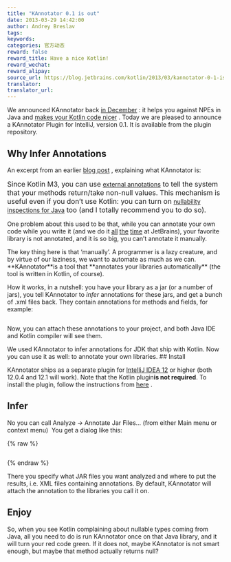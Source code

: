 ```yaml
---
title: "KAnnotator 0.1 is out"
date: 2013-03-29 14:42:00
author: Andrey Breslav
tags:
keywords:
categories: 官方动态
reward: false
reward_title: Have a nice Kotlin!
reward_wechat:
reward_alipay:
source_url: https://blog.jetbrains.com/kotlin/2013/03/kannotator-0-1-is-out/
translator:
translator_url:
---
```


We announced KAnnotator back [in December](http://blog.jetbrains.com/kotlin/2012/12/kotlin-m4-is-out/) : it helps you against NPEs in Java and [makes your Kotlin code nicer](http://blog.jetbrains.com/kotlin/using-external-annotations/) . Today we are pleased to announce a KAnnotator Plugin for IntelliJ, version 0.1. It is available from the plugin repository.<span id="more-1005"></span>
## Why Infer Annotations

An excerpt from an earlier [blog post](http://blog.jetbrains.com/kotlin/2012/12/kotlin-m4-is-out/) , explaining what KAnnotator is:
<p><span style="font-size: 16px">Since Kotlin M3</span><span style="font-size: 16px">, you can use </span><a href="http://blog.jetbrains.com/kotlin/using-external-annotations/">external annotations</a><span style="font-size: 16px"> to tell the system that your methods return/take non-null values. This mechanism is useful even if you don’t use Kotlin: you can turn on </span><a href="http://www.jetbrains.com/idea/documentation/howto.html">nullability inspections for Java</a><span style="font-size: 16px"> too (and I totally recommend you to do so).</span></p>
<p>One problem about this used to be that, while you can annotate your own code while you write it (and we do it <a href="https://github.com/JetBrains/kotlin/blob/master/compiler/frontend/src/org/jetbrains/jet/lang/types/TypeConstructor.java">all</a> <a href="https://github.com/JetBrains/intellij-community/blob/master/platform/util/src/com/intellij/util/text/CharArrayUtil.java">the</a> <a href="https://github.com/JetBrains/la-clojure/blob/master/src/org/jetbrains/plugins/clojure/utils/ClojureUtils.java">time</a> at JetBrains), your favorite library is not annotated, and it is so big, you can’t annotate it manually.</p>
<p>The key thing here is that ‘manually’. A programmer is a lazy creature, and by virtue of our laziness, we want to automate as much as we can. **KAnnotator**is a tool that **annotates your libraries automatically** (the tool is written in Kotlin, of course).</p>
<p>How it works, in a nutshell: you have your library as a jar (or a number of jars), you tell KAnnotator to <em>infer</em> annotations for these jars, and get a bunch of .xml files back. They contain annotations for methods and fields, for example:</p>
<p><a href="https://i0.wp.com/blog.jetbrains.com/kotlin/files/2012/12/annotations.xml_.png"><img alt="" class="aligncenter" data-recalc-dims="1" src="https://i0.wp.com/blog.jetbrains.com/kotlin/files/2012/12/annotations.xml_.png?resize=409%2C149&amp;ssl=1"/></a></p>
<p>Now, you can attach these annotations to your project, and both Java IDE and Kotlin compiler will see them.</p>
We used KAnnotator to infer annotations for JDK that ship with Kotlin. Now you can use it as well: to annotate your own libraries.
## Install

KAnnotator ships as a separate plugin for [IntelliJ IDEA 12](http://www.jetbrains.com/idea/) or higher (both 12.0.4 and 12.1 will work). Note that the Kotlin plugin**is not required**.  To install the plugin, follow the instructions from [here](http://www.jetbrains.com/idea/plugins/index.html) .
## Infer

No you can call Analyze -> Annotate Jar Files… (from either Main menu or context menu)  <img alt="" data-recalc-dims="1" src="https://i2.wp.com/www.evernote.com/shard/s171/sh/8242aa4b-939b-416c-9880-6a6b97f748ce/add22424ad329409984c8f1df963bfde/res/902508da-cf33-453b-9790-c2af86cfa407/skitch.png?w=640&amp;ssl=1"/>
You get a dialog like this:

{% raw %}
<p><img alt="" class="aligncenter" data-recalc-dims="1" src="https://i1.wp.com/www.evernote.com/shard/s171/sh/7a64fc28-2eef-4fa5-ab4d-9c76d1e5b743/a39de23030a194a1c353d88bf08c88cf/res/764fc590-59e4-424a-9d63-134b9d15fd9c/skitch.png?w=640&amp;ssl=1"/></p>
{% endraw %}

There you specify what JAR files you want analyzed and where to put the results, i.e. XML files containing annotations. By default, KAnnotator will attach the annotation to the libraries you call it on.
## Enjoy

So, when you see Kotlin complaining about nullable types coming from Java, all you need to do is run KAnnotator once on that Java library, and it will turn your red code green.
If it does not, maybe KAnnotator is not smart enough, but maybe that method actually returns null?
